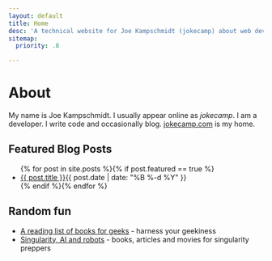 ```yaml
---
layout: default
title: Home
desc: 'A technical website for Joe Kampschmidt (jokecamp) about web development and coding projects. I am a developer. I write code and occasionally blog.'
sitemap:
  priority: .8

---
```


# About

<div itemscope itemtype="http://data-vocabulary.org/Person">
My name is <span itemprop="name">Joe Kampschmidt</span>. I usually appear online as <em itemprop="nickname">jokecamp</em>. I am a <span itemprop='role'>developer</span>. I write code and occasionally blog. <a itemprop="url" href="http://www.jokecamp.com">jokecamp.com</a> is my home.
</div>


## Featured Blog Posts

<ul class="posts-list">
{% for post in site.posts %}{% if post.featured == true %}
  <li><a href="{{ post.url }}">{{ post.title }}</a><span class="date">{{ post.date | date: "%B %-d %Y"  }}</span></li>
{% endif %}{% endfor %}
</ul>


## Random fun

<ul>
  <li><a href="/books-for-geeks/">A reading list of books for geeks</a> - harness your geekiness</li>
  <li><a href="/singularity/">Singularity, AI and robots</a> - books, articles and movies for singularity preppers</li>
</li>
